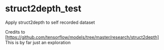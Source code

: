 # struct2depth_test
Apply struct2depth to self recorded dataset

Credits to [https://github.com/tensorflow/models/tree/master/research/struct2depth]
This is by far just an exploration

